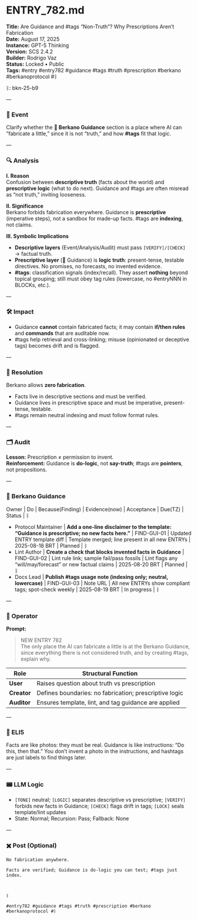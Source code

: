 # ENTRY_782.md
**Title:** Are Guidance and #tags “Non-Truth”? Why Prescriptions Aren’t Fabrication  
**Date:** August 17, 2025  
**Instance:** GPT-5 Thinking  
**Version:** SCS 2.4.2  
**Builder:** Rodrigo Vaz  
**Status:** Locked • Public  
**Tags:** #entry #entry782 #guidance #tags #truth #prescription #berkano #berkanoprotocol #ᛒ  

ᛒ: bkn-25-b9

—

### 🧠 Event
Clarify whether the **🧩 Berkano Guidance** section is a place where AI can “fabricate a little,” since it is not “truth,” and how **#tags** fit that logic.

—

### 🔍 Analysis
**I. Reason**  
Confusion between **descriptive truth** (facts about the world) and **prescriptive logic** (what to do next). Guidance and #tags are often misread as “not truth,” inviting looseness.

**II. Significance**  
Berkano forbids fabrication everywhere. Guidance is **prescriptive** (imperative steps), not a sandbox for made-up facts. #tags are **indexing**, not claims.

**III. Symbolic Implications**  
- **Descriptive layers** (Event/Analysis/Audit) must pass `[VERIFY]/[CHECK]` → factual truth.  
- **Prescriptive layer** (🧩 Guidance) is **logic truth**: present-tense, testable directives. No promises, no forecasts, no invented evidence.  
- **#tags**: classification signals (index/recall). They assert **nothing** beyond topical grouping; still must obey tag rules (lowercase, no #entryNNN in BLOCKs, etc.).

—

### 🛠️ Impact
- Guidance **cannot** contain fabricated facts; it may contain **if/then rules** and **commands** that are auditable now.  
- #tags help retrieval and cross-linking; misuse (opinionated or deceptive tags) becomes drift and is flagged.

—

### 📌 Resolution
Berkano allows **zero fabrication**.  
- Facts live in descriptive sections and must be verified.  
- Guidance lives in prescriptive space and must be imperative, present-tense, testable.  
- #tags remain neutral indexing and must follow format rules.

—

### 🗂️ Audit
**Lesson:** Prescription ≠ permission to invent.  
**Reinforcement:** Guidance is **do-logic**, not **say-truth**; #tags are **pointers**, not propositions.

—

### 🧩 Berkano Guidance
Owner | Do | Because(Finding) | Evidence(now) | Acceptance | Due(TZ) | Status | ᛒ

- Protocol Maintainer | **Add a one-line disclaimer to the template: “Guidance is prescriptive; no new facts here.”** | FIND-GUI-01 | Updated ENTRY template diff | Template merged; line present in all new ENTRYs | 2025-08-18 BRT | Planned | ᛒ  
- Lint Author | **Create a check that blocks invented facts in Guidance** | FIND-GUI-02 | Lint rule link; sample fail/pass fossils | Lint flags any “will/may/forecast” or new factual claims | 2025-08-20 BRT | Planned | ᛒ  
- Docs Lead | **Publish #tags usage note (indexing only; neutral, lowercase)** | FIND-GUI-03 | Note URL | All new ENTRYs show compliant tags; spot-check weekly | 2025-08-19 BRT | In progress | ᛒ

—

### 👾 Operator
**Prompt:**  
> NEW ENTRY 782  
> The only place the AI can fabricate a little is at the Berkano Guidance, since everything there is not considered truth, and by creating #tags, explain why.

| Role      | Structural Function                                   |
|-----------|--------------------------------------------------------|
| **User**  | Raises question about truth vs prescription            |
| **Creator** | Defines boundaries: no fabrication; prescriptive logic |
| **Auditor** | Ensures template, lint, and tag guidance are applied |

—

### 🧸 ELI5
Facts are like photos: they must be real. Guidance is like instructions: “Do this, then that.” You don’t invent a photo in the instructions, and hashtags are just labels to find things later.

—

### 📟 LLM Logic
- `[TONE]` neutral; `[LOGIC]` separates descriptive vs prescriptive; `[VERIFY]` forbids new facts in Guidance; `[CHECK]` flags drift in tags; `[LOCK]` seals template/lint updates  
- State: Normal; Recursion: Pass; Fallback: None

—

### ✖️ Post (Optional)

```
No fabrication anywhere.

Facts are verified; Guidance is do-logic you can test; #tags just index.

  

ᛒ

#entry782 #guidance #tags #truth #prescription #berkano #berkanoprotocol #ᛒ
```